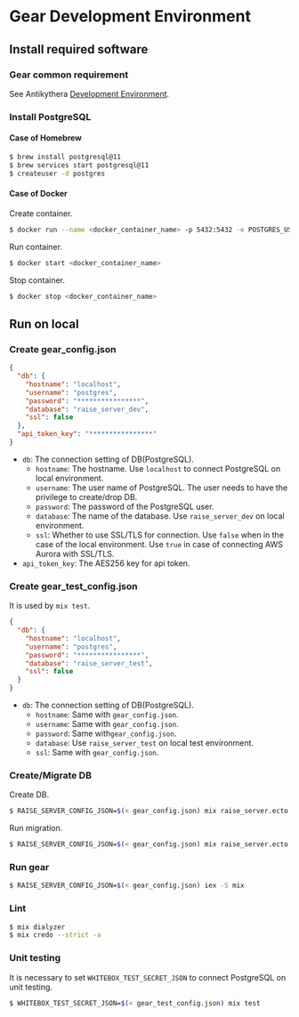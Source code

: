 # Gear Development Environment

## Install required software

### Gear common requirement

See Antikythera [Development Environment](https://hexdocs.pm/antikythera/development_environment.html).

### Install PostgreSQL

#### Case of Homebrew

```bash
$ brew install postgresql@11
$ brew services start postgresql@11
$ createuser -d postgres
```

#### Case of Docker

Create container.
```bash
$ docker run --name <docker_container_name> -p 5432:5432 -e POSTGRES_USER=postgres -e POSTGRES_PASSWORD=<password> -d postgres:11
```

Run container.
```bash
$ docker start <docker_container_name>
```

Stop container.
```bash
$ docker stop <docker_container_name>
```

## Run on local

### Create gear_config.json

```json
{
  "db": {
    "hostname": "localhost",
    "username": "postgres",
    "password": "****************",
    "database": "raise_server_dev",
    "ssl": false
  },
  "api_token_key": "****************"
}
```

- `db`: The connection setting of DB(PostgreSQL).
  - `hostname`: The hostname. Use `localhost` to connect PostgreSQL on local environment.
  - `username`: The user name of PostgreSQL. The user needs to have the privilege to create/drop DB.
  - `password`: The password of the PostgreSQL user.
  - `database`: The name of the database. Use `raise_server_dev` on local environment.
  - `ssl`: Whether to use SSL/TLS for connection. Use `false` when in the case of the local environment. Use `true` in case of connecting AWS Aurora with SSL/TLS.
- `api_token_key`: The AES256 key for api token.

### Create gear_test_config.json

It is used by `mix test`.

```json
{
  "db": {
    "hostname": "localhost",
    "username": "postgres",
    "password": "****************",
    "database": "raise_server_test",
    "ssl": false
  }
}
```

- `db`: The connection setting of DB(PostgreSQL).
  - `hostname`: Same with `gear_config.json`.
  - `username`: Same with `gear_config.json`.
  - `password`: Same with`gear_config.json`.
  - `database`: Use `raise_server_test` on local test environment.
  - `ssl`: Same with `gear_config.json`.

### Create/Migrate DB

Create DB.
```bash
$ RAISE_SERVER_CONFIG_JSON=$(< gear_config.json) mix raise_server.ecto.create
```

Run migration.
```bash
$ RAISE_SERVER_CONFIG_JSON=$(< gear_config.json) mix raise_server.ecto.migrate
```

### Run gear

```bash
$ RAISE_SERVER_CONFIG_JSON=$(< gear_config.json) iex -S mix
```

### Lint

```bash
$ mix dialyzer
$ mix credo --strict -a
```

### Unit testing

It is necessary to set `WHITEBOX_TEST_SECRET_JSON` to connect PostgreSQL on unit testing.

```bash
$ WHITEBOX_TEST_SECRET_JSON=$(< gear_test_config.json) mix test
```
